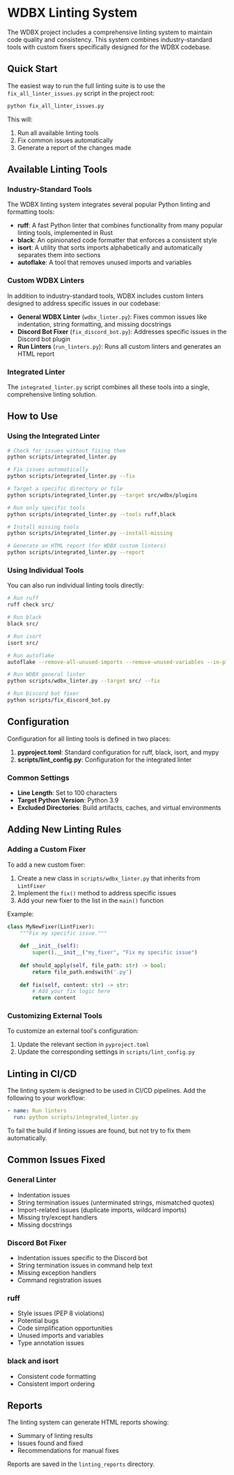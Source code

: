 # WDBX Linting System

The WDBX project includes a comprehensive linting system to maintain code quality and consistency. This system combines industry-standard tools with custom fixers specifically designed for the WDBX codebase.

## Quick Start

The easiest way to run the full linting suite is to use the `fix_all_linter_issues.py` script in the project root:

```bash
python fix_all_linter_issues.py
```

This will:
1. Run all available linting tools
2. Fix common issues automatically
3. Generate a report of the changes made

## Available Linting Tools

### Industry-Standard Tools

The WDBX linting system integrates several popular Python linting and formatting tools:

- **ruff**: A fast Python linter that combines functionality from many popular linting tools, implemented in Rust
- **black**: An opinionated code formatter that enforces a consistent style
- **isort**: A utility that sorts imports alphabetically and automatically separates them into sections
- **autoflake**: A tool that removes unused imports and variables

### Custom WDBX Linters

In addition to industry-standard tools, WDBX includes custom linters designed to address specific issues in our codebase:

- **General WDBX Linter** (`wdbx_linter.py`): Fixes common issues like indentation, string formatting, and missing docstrings
- **Discord Bot Fixer** (`fix_discord_bot.py`): Addresses specific issues in the Discord bot plugin
- **Run Linters** (`run_linters.py`): Runs all custom linters and generates an HTML report

### Integrated Linter

The `integrated_linter.py` script combines all these tools into a single, comprehensive linting solution.

## How to Use

### Using the Integrated Linter

```bash
# Check for issues without fixing them
python scripts/integrated_linter.py

# Fix issues automatically
python scripts/integrated_linter.py --fix

# Target a specific directory or file
python scripts/integrated_linter.py --target src/wdbx/plugins

# Run only specific tools
python scripts/integrated_linter.py --tools ruff,black

# Install missing tools
python scripts/integrated_linter.py --install-missing

# Generate an HTML report (for WDBX custom linters)
python scripts/integrated_linter.py --report
```

### Using Individual Tools

You can also run individual linting tools directly:

```bash
# Run ruff
ruff check src/

# Run black
black src/

# Run isort
isort src/

# Run autoflake
autoflake --remove-all-unused-imports --remove-unused-variables --in-place --recursive src/

# Run WDBX general linter
python scripts/wdbx_linter.py --target src/ --fix

# Run Discord bot fixer
python scripts/fix_discord_bot.py
```

## Configuration

Configuration for all linting tools is defined in two places:

1. **pyproject.toml**: Standard configuration for ruff, black, isort, and mypy
2. **scripts/lint_config.py**: Configuration for the integrated linter

### Common Settings

- **Line Length**: Set to 100 characters
- **Target Python Version**: Python 3.9
- **Excluded Directories**: Build artifacts, caches, and virtual environments

## Adding New Linting Rules

### Adding a Custom Fixer

To add a new custom fixer:

1. Create a new class in `scripts/wdbx_linter.py` that inherits from `LintFixer`
2. Implement the `fix()` method to address specific issues
3. Add your new fixer to the list in the `main()` function

Example:

```python
class MyNewFixer(LintFixer):
    """Fix my specific issue."""
    
    def __init__(self):
        super().__init__("my_fixer", "Fix my specific issue")
    
    def should_apply(self, file_path: str) -> bool:
        return file_path.endswith('.py')
    
    def fix(self, content: str) -> str:
        # Add your fix logic here
        return content
```

### Customizing External Tools

To customize an external tool's configuration:

1. Update the relevant section in `pyproject.toml`
2. Update the corresponding settings in `scripts/lint_config.py`

## Linting in CI/CD

The linting system is designed to be used in CI/CD pipelines. Add the following to your workflow:

```yaml
- name: Run linters
  run: python scripts/integrated_linter.py
```

To fail the build if linting issues are found, but not try to fix them automatically.

## Common Issues Fixed

### General Linter

- Indentation issues
- String termination issues (unterminated strings, mismatched quotes)
- Import-related issues (duplicate imports, wildcard imports)
- Missing try/except handlers
- Missing docstrings

### Discord Bot Fixer

- Indentation issues specific to the Discord bot
- String termination issues in command help text
- Missing exception handlers
- Command registration issues

### ruff

- Style issues (PEP 8 violations)
- Potential bugs
- Code simplification opportunities
- Unused imports and variables
- Type annotation issues

### black and isort

- Consistent code formatting
- Consistent import ordering

## Reports

The linting system can generate HTML reports showing:

- Summary of linting results
- Issues found and fixed
- Recommendations for manual fixes

Reports are saved in the `linting_reports` directory. 